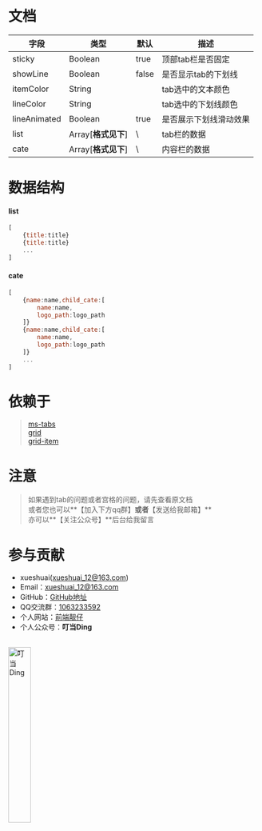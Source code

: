 # 文档
| 字段 | 类型 | 默认 | 描述 |
| ---  | --- | --- | --- |
| sticky | Boolean | true | 顶部tab栏是否固定 |
| showLine | Boolean | false | 是否显示tab的下划线 |
| itemColor | String |  | tab选中的文本颜色 |
| lineColor | String |  | tab选中的下划线颜色 |
| lineAnimated | Boolean | true | 是否展示下划线滑动效果 |
| list | Array[**格式见下**] | \ | tab栏的数据 |
| cate | Array[**格式见下**] | \ | 内容栏的数据 |

# 数据结构
#### list
```javascript
[
	{title:title}
	{title:title}
	...
]
```
#### cate
```javascript
[
	{name:name,child_cate:[
		name:name,
		logo_path:logo_path
	]}
	{name:name,child_cate:[
		name:name,
		logo_path:logo_path
	]}
	...
]
```

# 依赖于
> [ms-tabs](https://ext.dcloud.net.cn/plugin?id=1107) <br>
> [grid](https://ext.dcloud.net.cn/plugin?id=1001)  <br>
> [grid-item](https://ext.dcloud.net.cn/plugin?id=1001) <br>

# 注意
> 如果遇到tab的问题或者宫格的问题，请先查看原文档 <br>
> 或者您也可以**【加入下方qq群】**或者**【发送给我邮箱】** <br>
> 亦可以**【关注公众号】**后台给我留言 <br>

# 参与贡献
+ xueshuai(xueshuai_12@163.com)
+ Email：xueshuai_12@163.com
+ GitHub：[GitHub地址](https://github.com/xue-shuai/uni-ui/scroll-view-page)
+ QQ交流群：[1063233592](https://qm.qq.com/cgi-bin/qm/qr?k=48lCCsUUYgxZh1eQGvJR9FDzqnwwyghJ&jump_from=webapi)
+ 个人网站：[前端靓仔](http://xueshuai.top)
+ 个人公众号：**叮当Ding**<br>
<br>
<img src="https://img-blog.csdnimg.cn/20210202143040150.png" width="30%" alt="叮当Ding">
